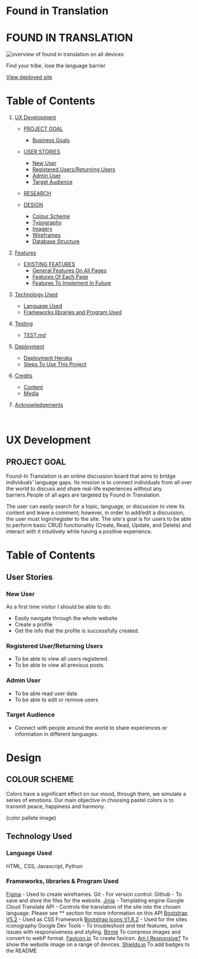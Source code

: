 # Found in Translation

# **FOUND IN TRANSLATION**

![overview of found in translation on all devices](static/images/)

Find your tribe, lose the language barrier

[View deployed site]()

# **Table of Contents**   
1. [UX Development](#ux-development)
    * [PROJECT GOAL](#project-goal) 
        * [Business Goals](#business-goals)
      
    * [USER STORIES](#user-stories)
        * [New User](#new-user)
        * [Registered Users/Returning Users](#registered-user-or-returning-users)
        * [Admin User](#admin-user)
        * [Target Audience](#target-audience)

   * [RESEARCH](#research)

   * [DESIGN](#design)
        * [Colour Scheme](#colour-scheme)
        * [Typography](#typography)
        * [Imagery](#imagery)
        * [Wireframes](#wireframes)
        * [Database Structure](#database-structure)

      
2. [Features](#features)  
    * [EXISTING FEATURES](#existing-features) 
        * [General Features On All Pages](#general-features-on-all-pages)
        * [Features Of Each Page](#features-of-each-page)
        * [Features To Implement In Future](#features-to-implement-in-future)

      
3. [Technology Used](#technology-used)  
    * [Language Used](#language-used) 
    * [Frameworks,libraries and Program Used](#frameworkslibraries-and-program-used)  
   
4. [Testing](#testing)   
    * [TEST.md](#testing)   

5. [Deployment](#deployment)  
    * [Deployment Heroku](#deployment-to-heroku) 
    * [Steps To Use This Project](#steps-to-use-this-project)  

6. [Credits](#credits)  
    * [Content](#content) 
    * [Media](#media)  
 
7. [Acknowledgements](#acknowledgements)  

<br/>   

# **UX Development**   

## **PROJECT GOAL**
Found-In Translation is an online discussion board that aims to bridge individuals' language gaps. Its mission is to connect individuals from all over the world to discuss and share real-life experiences without any barriers.People of all ages are targeted by Found in Translation. 

The user can easily search for a topic, language, or discussion to view its content and leave a comment; however, in order to add/edit a discussion, the user must login/register to the site. The site's goal is for users to be able to perform basic CRUD functionality (Create, Read, Update, and Delete) and interact with it intuitively while having a positive experience.  

# **Table of Contents**  

## **User Stories**

### **New User**
As a first time visitor I should be able to do:

* Easily navigate through the whole website
* Create a profile
* Get the info that the profile is successfully created.

### **Registered User/Returning Users**
* To be able to view all users registered.
* To be able to view all previous posts.

### **Admin User**
* To be able read user data
* To be able to edit or remove users

### **Target Audience**
* Connect with people around the world to share experiences or information in different languages.

# **Design** 

## **COLOUR SCHEME** 
Colors have a significant effect on our mood, through them, we simulate a series of emotions. Our main objective in choosing pastel colors is to transmit peace, happiness and harmony.

(color pallete image)

## **Technology Used** 
### Language Used 
HTML, CSS, Javascript, Python
### Frameworks, libraries & Program Used 
[Figma](https://www.figma.com/) - Used to create wireframes. 
Git - For version control. 
Github - To save and store the files for the website. 
[Jinja](https://jinja.palletsprojects.com/en/3.1.x/) - Templating engine
Google Cloud Translate API - Controls the translation of the site into the chosen language. Please see ** section for more information on this API
[Bootstrap V5.2](https://getbootstrap.com/) - Used as CSS Framework 
[Bootstrap Icons V1.8.2](https://icons.getbootstrap.com/) - Used for the sites iconography
Google Dev Tools - To troubleshoot and test features, solve issues with responsiveness and styling. 
[Birme](https://www.birme.net/) To compress images and convert to webP format. 
[Favicon.io](https://favicon.io/) To create favicon. 
[Am I Responsive?](http://ami.responsivedesign.is/) To show the website image on a range of devices. 
[Shields.io](https://shields.io/) To add badges to the README
